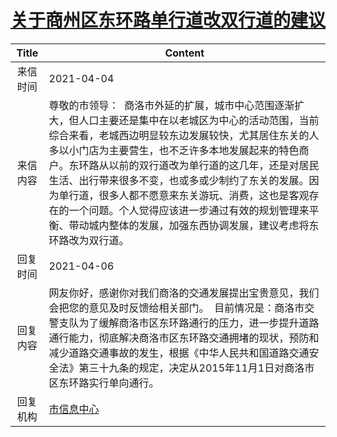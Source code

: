 # <a href="http://www.shangluo.gov.cn/zmhd/ldxxxx.jsp?urltype=leadermail.LeaderMailContentUrl&wbtreeid=1112&leadermailid=7108">关于商州区东环路单行道改双行道的建议</a>
|Title|Content|
|:---:|---|
|来信时间|2021-04-04|
|来信内容|尊敬的市领导：  商洛市外延的扩展，城市中心范围逐渐扩大，但人口主要还是集中在以老城区为中心的活动范围，当前综合来看，老城西边明显较东边发展较快，尤其居住东关的人多以小门店为主要营生，也不乏许多本地发展起来的特色商户。东环路从以前的双行道改为单行道的这几年，还是对居民生活、出行带来很多不变，也或多或少制约了东关的发展。因为单行道，很多人都不愿意来东关游玩、消费，这也是客观存在的一个问题。个人觉得应该进一步通过有效的规划管理来平衡、带动城内整体的发展，加强东西协调发展，建议考虑将东环路改为双行道。|
|回复时间|2021-04-06|
|回复内容|网友你好，感谢你对我们商洛的交通发展提出宝贵意见，我们会把您的意见及时反馈给相关部门。  目前情况是：商洛市交警支队为了缓解商洛市区东环路通行的压力，进一步提升道路通行能力，彻底解决商洛市区东环路交通拥堵的现状，预防和减少道路交通事故的发生，根据《中华人民共和国道路交通安全法》第三十九条的规定，决定从2015年11月1日对商洛市区东环路实行单向通行。|
|回复机构|<a href="../../categories/agencies/市信息中心.md">市信息中心</a>|
